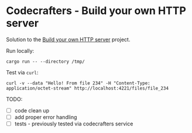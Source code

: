 # Codecrafters - Build your own HTTP server

Solution to the [Build your own HTTP server](https://app.codecrafters.io/courses/http-server/overview) project.

Run locally:

```
cargo run -- --directory /tmp/
```

Test via `curl`:
```
curl -v --data "Hello! From file 234" -H "Content-Type: application/octet-stream" http://localhost:4221/files/file_234
```

TODO:

- [ ] code clean up
- [ ] add proper error handling
- [ ] tests - previously tested via codecrafters service
